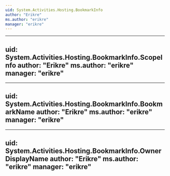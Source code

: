 ```yaml
---
uid: System.Activities.Hosting.BookmarkInfo
author: "Erikre"
ms.author: "erikre"
manager: "erikre"
---
```


---
uid: System.Activities.Hosting.BookmarkInfo.ScopeInfo
author: "Erikre"
ms.author: "erikre"
manager: "erikre"
---

---
uid: System.Activities.Hosting.BookmarkInfo.BookmarkName
author: "Erikre"
ms.author: "erikre"
manager: "erikre"
---

---
uid: System.Activities.Hosting.BookmarkInfo.OwnerDisplayName
author: "Erikre"
ms.author: "erikre"
manager: "erikre"
---
